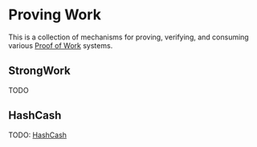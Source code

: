 # Proving Work

This is a collection of mechanisms for proving, verifying, and consuming
various [Proof of Work][1] systems.

## StrongWork

TODO

## HashCash

TODO: [HashCash][2]

[1]: https://en.wikipedia.org/wiki/Proof-of-work_system
[2]: https://en.wikipedia.org/wiki/Hashcash
